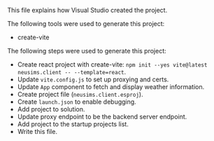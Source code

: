 This file explains how Visual Studio created the project.

The following tools were used to generate this project:
- create-vite

The following steps were used to generate this project:
- Create react project with create-vite: `npm init --yes vite@latest neusims.client -- --template=react`.
- Update `vite.config.js` to set up proxying and certs.
- Update `App` component to fetch and display weather information.
- Create project file (`neusims.client.esproj`).
- Create `launch.json` to enable debugging.
- Add project to solution.
- Update proxy endpoint to be the backend server endpoint.
- Add project to the startup projects list.
- Write this file.
